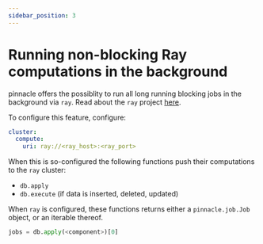 ```yaml
---
sidebar_position: 3
---
```


# Running non-blocking Ray computations in the background

pinnacle offers the possiblity to run all long running blocking jobs in the background via `ray`.
Read about the `ray` project [here](https://www.ray.io/).

To configure this feature, configure:

```yaml
cluster:
  compute:
    uri: ray://<ray_host>:<ray_port>
```

When this is so-configured the following functions push their computations to the `ray` cluster:

- `db.apply`
- `db.execute` (if data is inserted, deleted, updated)

When `ray` is configured, these functions returns either a `pinnacle.job.Job` object, or an iterable thereof.

```python
jobs = db.apply(<component>)[0]
```